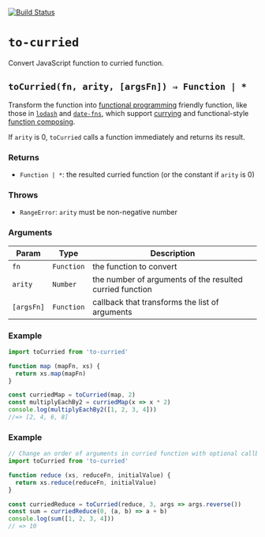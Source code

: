 [![Build Status](https://travis-ci.org/leshakoss/to-curried.svg?branch=master)](https://travis-ci.org/leshakoss/to-curried)

# `to-curried`

Convert JavaScript function to curried function.

## `toCurried(fn, arity, [argsFn]) ⇒ Function | *`

Transform the function into [functional programming](https://en.wikipedia.org/wiki/Functional_programming)
friendly function, like those in [`lodash`](https://github.com/lodash/lodash/wiki/FP-Guide)
and [`date-fns`](https://date-fns.org/docs/FP-Guide),
which support [currying](https://en.wikipedia.org/wiki/Currying)
and functional-style [function composing](https://medium.com/making-internets/why-using-chain-is-a-mistake-9bc1f80d51ba).

If `arity` is 0, `toCurried` calls a function immediately and returns its result.

### Returns

- `Function | *`: the resulted curried function (or the constant if `arity` is 0)

### Throws

- `RangeError`: `arity` must be non-negative number

### Arguments

| Param      | Type       | Description                                              |
|------------|------------|----------------------------------------------------------|
| `fn`       | `Function` | the function to convert                                  |
| `arity`    | `Number`   | the number of arguments of the resulted curried function |
| `[argsFn]` | `Function` | callback that transforms the list of arguments           |

### Example
```js
import toCurried from 'to-curried'

function map (mapFn, xs) {
  return xs.map(mapFn)
}

const curriedMap = toCurried(map, 2)
const multiplyEachBy2 = curriedMap(x => x * 2)
console.log(multiplyEachBy2([1, 2, 3, 4]))
//=> [2, 4, 6, 8]
```

### Example
```js
// Change an order of arguments in curried function with optional callback:
import toCurried from 'to-curried'

function reduce (xs, reduceFn, initialValue) {
  return xs.reduce(reduceFn, initialValue)
}

const curriedReduce = toCurried(reduce, 3, args => args.reverse())
const sum = curriedReduce(0, (a, b) => a + b)
console.log(sum([1, 2, 3, 4]))
// => 10
```
